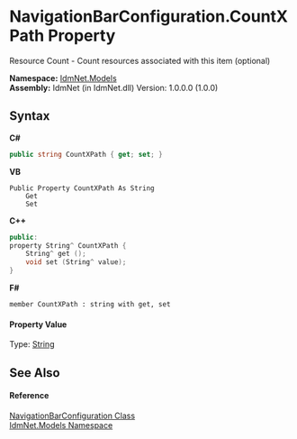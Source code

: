 # NavigationBarConfiguration.CountXPath Property 
 

Resource Count - Count resources associated with this item (optional)

**Namespace:**&nbsp;<a href="N_IdmNet_Models">IdmNet.Models</a><br />**Assembly:**&nbsp;IdmNet (in IdmNet.dll) Version: 1.0.0.0 (1.0.0)

## Syntax

**C#**<br />
``` C#
public string CountXPath { get; set; }
```

**VB**<br />
``` VB
Public Property CountXPath As String
	Get
	Set
```

**C++**<br />
``` C++
public:
property String^ CountXPath {
	String^ get ();
	void set (String^ value);
}
```

**F#**<br />
``` F#
member CountXPath : string with get, set

```


#### Property Value
Type: <a href="http://msdn2.microsoft.com/en-us/library/s1wwdcbf" target="_blank">String</a>

## See Also


#### Reference
<a href="T_IdmNet_Models_NavigationBarConfiguration">NavigationBarConfiguration Class</a><br /><a href="N_IdmNet_Models">IdmNet.Models Namespace</a><br />